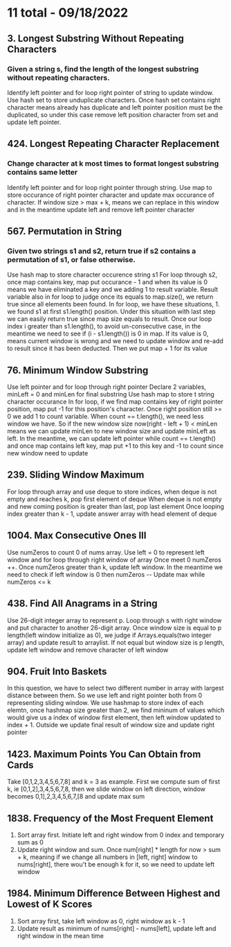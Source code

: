 # 11 total - 09/18/2022

## 3. Longest Substring Without Repeating Characters
### Given a string s, find the length of the longest substring without repeating characters.
Identify left pointer and for loop right pointer of string to update window. Use hash set to store unduplicate characters. Once hash set contains right character means already has duplicate and left pointer position must be the duplicated, so under this case remove left position character from set and update left pointer.

## 424. Longest Repeating Character Replacement
### Change character at k most times to format longest substring contains same letter 
Identify left pointer and for loop right pointer through string. Use map to store occurance of right pointer character and update max occurance of character. If window size > max + k, means we can replace in this window and in the meantime update left and remove left pointer character

## 567. Permutation in String
### Given two strings s1 and s2, return true if s2 contains a permutation of s1, or false otherwise.
Use hash map to store character occurence string s1
For loop through s2, once map contains key, map put occurance - 1 and when its value is 0 means we have eliminated a key and we adding 1 to result variable. Result variable also in for loop to judge once its equals to map.size(), we return true since all elements been found.
In for loop, we have these situations, 1. we found s1 at first s1.length() position. Under this situation with last step we can easily return true since map size equals to result. Once our loop index i greater than s1.length(), to avoid un-consecutive case, in the meantime we need to see if (i - s1.length()) is 0 in map. If its value is 0, means current window is wrong and we need to update window and re-add to result since it has been deducted. Then we put map + 1 for its value

## 76. Minimum Window Substring
Use left pointer and for loop through right pointer
Declare 2 variables, minLeft = 0 and minLen for final substring
Use hash map to store t string character occurance
In for loop, if we find map contains key of right pointer position, map put -1 for this position's character. Once right position still >= 0 we add 1 to count variable. When count == t.length(), we need less window we have. So if the new window size now(right - left + 1) < minLen means we can update minLen to new window size and update minLeft as left. In the meantime, we can update left pointer while count == t.length() and once map contains left key, map put +1 to this key and -1 to count since new window need to update


## 239. Sliding Window Maximum
For loop through array and use deque to store indices, when deque is not empty and reaches k, pop first element of deque
When deque is not empty and new coming position is greater than last, pop last element
Once looping index greater than k - 1, update answer array with head element of deque

## 1004. Max Consecutive Ones III
Use numZeros to count 0 of nums array.
Use left = 0 to represent left window and for loop through right window of array
Once meet 0 numZeros ++. Once numZeros greater than k, update left window. In the meantime we need to check if left window is 0 then numZeros --
Update max while numZeros <= k

## 438. Find All Anagrams in a String
Use 26-digit integer array to represent p. Loop through s with right window and put character to another 26-digit array. Once window size is equal to p length(left window initialize as 0), we judge if Arrays.equals(two integer array) and update result to arraylist. If not equal but window size is p length, update left window and remove character of left window

## 904. Fruit Into Baskets
In this question, we have to select two different number in array with largest distance between them. So we use left and right pointer both from 0 representing sliding window. We use hashmap to store index of each elemtn, once hashmap size greater than 2, we find mininum of values which would give us a index of window first element, then left window updated to index + 1. Outside we update final result of window size and update right pointer

## 1423. Maximum Points You Can Obtain from Cards
Take [0,1,2,3,4,5,6,7,8] and k = 3 as example. First we compute sum of first k, ie [0,1,2],3,4,5,6,7,8, then we slide window on left direction, window becomes 0,1],2,3,4,5,6,7,[8 and update max sum

## 1838. Frequency of the Most Frequent Element
1. Sort array first. Initiate left and right window from 0 index and temporary sum as 0
2. Update right window and sum. Once num[right] * length for now > sum + k, meaning if we change all numbers in [left, right] window to nums[right], there wou't be enough k for it, so we need to update left window

## 1984. Minimum Difference Between Highest and Lowest of K Scores
1. Sort array first, take left window as 0, right window as k - 1
2. Update result as minimum of nums[right] - nums[left], update left and right window in the mean time

